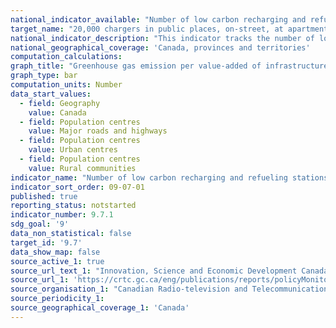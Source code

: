 ```yaml
---
national_indicator_available: "Number of low carbon recharging and refueling stations under development and completed in public places, on-street, at apartment buildings, retail outlets, and the workplace"
target_name: "20,000 chargers in public places, on-street, at apartment buildings, retail outlets, and the workplace are under development and completed by March 31, 2026"
national_indicator_description: "This indicator tracks the number of low carbon recharging and refueling stations under development and completed in public places, on-street, at apartment buildings, retail outlets, and the workplace" 
national_geographical_coverage: 'Canada, provinces and territories' 
computation_calculations:
graph_title: "Greenhouse gas emission per value-added of infrastructure construction"
graph_type: bar
computation_units: Number
data_start_values:
  - field: Geography
    value: Canada
  - field: Population centres
    value: Major roads and highways
  - field: Population centres
    value: Urban centres
  - field: Population centres
    value: Rural communities
indicator_name: "Number of low carbon recharging and refueling stations under development and completed in public places, on-street, at apartment buildings, retail outlets, and the workplace"
indicator_sort_order: 09-07-01
published: true
reporting_status: notstarted
indicator_number: 9.7.1
sdg_goal: '9'
data_non_statistical: false
target_id: '9.7'
data_show_map: false
source_active_1: true
source_url_text_1: "Innovation, Science and Economic Development Canada (ISED) and CRTC data collection"
source_url_1: 'https://crtc.gc.ca/eng/publications/reports/policyMonitoring/2020/cmr4.htm'
source_organisation_1: "Canadian Radio-television and Telecommunications Commission"
source_periodicity_1:
source_geographical_coverage_1: 'Canada'
---
```

